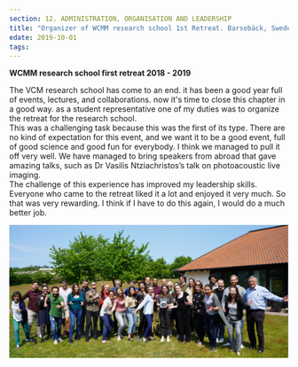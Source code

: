 ```yaml
---
section: 12. ADMINISTRATION, ORGANISATION AND LEADERSHIP
title: "Organizer of WCMM research school 1st Retreat. Barsebäck, Sweden"
edate: 2019-10-01
tags:
---
```


**WCMM research school first retreat 2018 - 2019**

The VCM research school has come to an end. it has been a good year full of events, lectures, and collaborations. now it's time to close this chapter in a good way. as a student representative one of my duties was to organize the retreat for the research school.  
This was a challenging task because this was the first of its type. There are no kind of expectation for this event, and we want it to be a good event, full of good science and good fun for everybody. I think we managed to pull it off very well. We have managed to bring speakers from abroad that gave amazing talks, such as Dr Vasilis Ntziachristos’s talk on photoacoustic live imaging.  
The challenge of this experience has improved my leadership skills. Everyone who came to the retreat liked it a lot and enjoyed it very much. So that was very rewarding. I think if I have to do this again, I would do a much better job.


![](/assets/img/Capturess.PNG.png)
